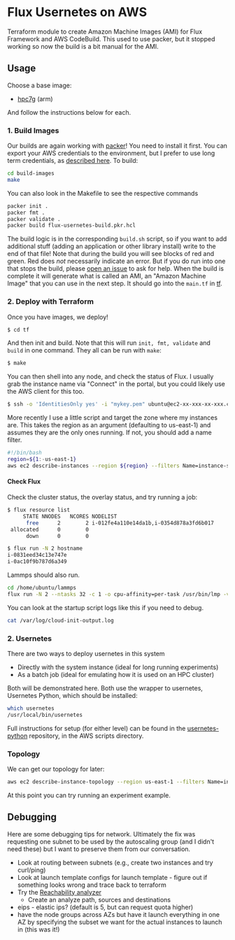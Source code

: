 # Flux Usernetes on AWS

Terraform module to create Amazon Machine Images (AMI) for Flux Framework and AWS CodeBuild.
This used to use packer, but it stopped working so now the build is a bit manual for the AMI.

## Usage

Choose a base image:

- [hpc7g](hpc7g) (arm)

And follow the instructions below for each.

### 1. Build Images

Our builds are again working with [packer](https://developer.hashicorp.com/packer/install)! You need to install it first. You can export your AWS credentials to the environment, but I prefer to use long term credentials, as [described here](https://docs.aws.amazon.com/cli/v1/userguide/cli-configure-files.html). To build:

```bash
cd build-images
make
```

You can also look in the Makefile to see the respective commands

```bash
packer init .
packer fmt .
packer validate .
packer build flux-usernetes-build.pkr.hcl
```

The build logic is in the corresponding `build.sh` script, so if you want to add additional stuff (adding an application or other library install) write to the end of that file! Note that during the build you will see blocks of red and green. Red does *not* necessarily indicate an error. But if you do run into one that stops the build, please [open an issue](https://github.com/converged-computing/flux-usernetes/issues) to ask for help. When the build is complete it will generate what is called an AMI, an "Amazon 
Machine Image" that you can use in the next step. It should go into the `main.tf` in [tf](tf).

### 2. Deploy with Terraform

Once you have images, we deploy!

```bash
$ cd tf
```

And then init and build. Note that this will run `init, fmt, validate` and `build` in one command.
They all can be run with `make`:

```bash
$ make
```

You can then shell into any node, and check the status of Flux. I usually grab the instance
name via "Connect" in the portal, but you could likely use the AWS client for this too.

```bash
$ ssh -o 'IdentitiesOnly yes' -i "mykey.pem" ubuntu@ec2-xx-xxx-xx-xxx.compute-1.amazonaws.com
```

More recently I use a little script and target the zone where my instances are. 
This takes the region as an argument (defaulting to us-east-1) and assumes they are the only ones running. If not, you should add a name filter.

```bash
#!/bin/bash
region=${1:-us-east-1}
aws ec2 describe-instances --region ${region} --filters Name=instance-state-name,Values=running | jq .Reservations[].Instances[].NetworkInterfaces[].PrivateIpAddresses[].Association.PublicDnsName
```

#### Check Flux

Check the cluster status, the overlay status, and try running a job:

```bash
$ flux resource list
     STATE NNODES   NCORES NODELIST
      free      2        2 i-012fe4a110e14da1b,i-0354d878a3fd6b017
 allocated      0        0 
      down      0        0 
```
```bash
$ flux run -N 2 hostname
i-0831eed34c13e747e
i-0ac10f9b787d6a349
```

Lammps should also run.

```bash
cd /home/ubuntu/lammps
flux run -N 2 --ntasks 32 -c 1 -o cpu-affinity=per-task /usr/bin/lmp -v x 2 -v y 2 -v z 2 -in ./in.reaxff.hns -nocite
```

You can look at the startup script logs like this if you need to debug.

```bash
cat /var/log/cloud-init-output.log
```

### 2. Usernetes

There are two ways to deploy usernetes in this system

 - Directly with the system instance (ideal for long running experiments)
 - As a batch job (ideal for emulating how it is used on an HPC cluster)

Both will be demonstrated here. Both use the wrapper to usernetes, Usernetes Python, which should be installed:

```bash
which usernetes
/usr/local/bin/usernetes
```

Full instructions for setup (for either level) can be found in the [usernetes-python](https://github.com/converged-computing/usernetes-python/tree/main/scripts/aws) repository, in the AWS scripts directory.

### Topology

We can get our topology for later:

```bash
aws ec2 describe-instance-topology --region us-east-1 --filters Name=instance-type,Values=hpc7g.4xlarge > topology-32.json
```

At this point you can try running an experiment example.

## Debugging

Here are some debugging tips for network. Ultimately the fix was requesting one subnet
to be used by the autoscaling group (and I didn't need these) but I want to preserve
them from our conversation.

- Look at routing between subnets (e.g., create two instances and try curl/ping)
- Look at launch template configs for launch template - figure out if something looks wrong and trace back to terraform
- Try the [Reachability analyzer](https://console.aws.amazon.com/networkinsights/home#ReachabilityAnalyzer)
  - Create an analyze path, sources and destinations 
- eips - elastic ips? (default is 5, but can request quota higher)
- have the node groups across AZs but have it launch everything in one AZ by specifying the subset we want for the actual instances to launch in (this was it!)

